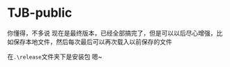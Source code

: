 TJB-public
==========

你懂得，不多说
现在是最终版本，已经全部搞完了，但是可以以后尽心增强，比如保存本地文件，然后每次最后可以再次载入以前保存的文件

在`.\release`文件夹下是安装包 嗯~
